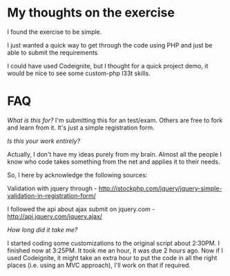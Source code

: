 
My thoughts on the exercise
===========================

I found the exercise to be simple.

I just wanted a quick way to get through the code using PHP and just be able to submit the requirements

I could have used Codeignite, but I thought for a quick project demo, it would be nice to see some custom-php l33t skills.


FAQ
===============

*What is this for?*
I'm submitting this for an test/exam. Others are free to fork and learn from it. It's just a simple registration form.


*Is this your work entirely?*

Actually, I don't have my ideas purely from my brain. Almost all the people I know who code takes something from the net and applies it to their needs.

So, I here by acknowledge the following sources:

Validation with jquery through - 
http://istockphp.com/jquery/jquery-simple-validation-in-registration-form/

I followed the api about ajax submit on jquery.com
 -http://api.jquery.com/jquery.ajax/

*How long did it take me?*

I started coding some customizations to the original script about 2:30PM. I finished now at 3:25PM. It took me an hour, it was due 2 hours ago.  Now if I used Codeignite, it might take an extra hour to put the code in all the right places (i.e. using an MVC approach), I'll work on that if required.

